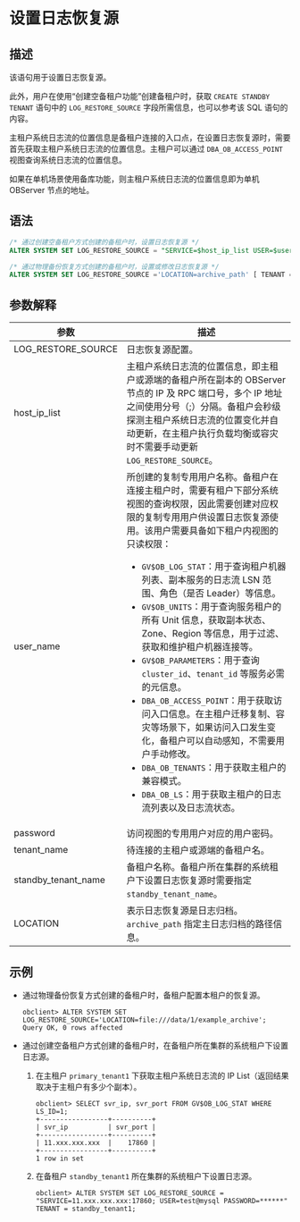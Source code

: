 # 设置日志恢复源

## 描述

该语句用于设置日志恢复源。

此外，用户在使用“创建空备租户功能”创建备租户时，获取 `CREATE STANDBY TENANT` 语句中的 `LOG_RESTORE_SOURCE` 字段所需信息，也可以参考该 SQL 语句的内容。

主租户系统日志流的位置信息是备租户连接的入口点，在设置日志恢复源时，需要首先获取主租户系统日志流的位置信息。主租户可以通过 `DBA_OB_ACCESS_POINT` 视图查询系统日志流的位置信息。

如果在单机场景使用备库功能，则主租户系统日志流的位置信息即为单机 OBServer 节点的地址。

## 语法

```sql
/* 通过创建空备租户方式创建的备租户时，设置日志恢复源 */
ALTER SYSTEM SET LOG_RESTORE_SOURCE = "SERVICE=$host_ip_list USER=$user_name@$tenant_name PASSWORD=$password" [ TENANT = standby_tenant_name ];

/* 通过物理备份恢复方式创建的备租户时，设置或修改日志恢复源 */
ALTER SYSTEM SET LOG_RESTORE_SOURCE ='LOCATION=archive_path' [ TENANT = standby_tenant_name ];
```



## 参数解释

|          **参数**      |          **描述**      |
|------------------------|------------------------|
| LOG_RESTORE_SOURCE  | 日志恢复源配置。 |
| host_ip_list       | 主租户系统日志流的位置信息，即主租户或源端的备租户所在副本的 OBServer 节点的 IP 及 RPC 端口号，多个 IP 地址之间使用分号（;）分隔。备租户会秒级探测主租户系统日志流的位置变化并自动更新，在主租户执行负载均衡或容灾时不需要手动更新 `LOG_RESTORE_SOURCE`。   |
| user_name | 所创建的复制专用用户名称。备租户在连接主租户时，需要有租户下部分系统视图的查询权限，因此需要创建对应权限的复制专用用户供设置日志恢复源使用。该用户需要具备如下租户内视图的只读权限：<ul><li>`GV$OB_LOG_STAT`：用于查询租户机器列表、副本服务的日志流 LSN 范围、角色（是否 Leader）等信息。</li><li>`GV$OB_UNITS`：用于查询服务租户的所有 Unit 信息，获取副本状态、Zone、Region 等信息，用于过滤、获取和维护租户机器连接等。</li><li>`GV$OB_PARAMETERS`：用于查询 `cluster_id`、`tenant_id` 等服务必需的元信息。</li><li>`DBA_OB_ACCESS_POINT`：用于获取访问入口信息。在主租户迁移复制、容灾等场景下，如果访问入口发生变化，备租户可以自动感知，不需要用户手动修改。</li><li>`DBA_OB_TENANTS`：用于获取主租户的兼容模式。</li><li>`DBA_OB_LS`：用于获取主租户的日志流列表以及日志流状态。</li></ul>|
| password | 访问视图的专用用户对应的用户密码。|
| tenant_name | 待连接的主租户或源端的备租户名。|
| standby_tenant_name| 备租户名称。备租户所在集群的系统租户下设置日志恢复源时需要指定 `standby_tenant_name`。|
| LOCATION | 表示日志恢复源是日志归档。`archive_path` 指定主日志归档的路径信息。|

## 示例

* 通过物理备份恢复方式创建的备租户时，备租户配置本租户的恢复源。

  ```shell
  obclient> ALTER SYSTEM SET LOG_RESTORE_SOURCE='LOCATION=file:///data/1/example_archive';
  Query OK, 0 rows affected
  ```

* 通过创建空备租户方式创建的备租户时，在备租户所在集群的系统租户下设置日志源。

  1. 在主租户 `primary_tenant1` 下获取主租户系统日志流的 IP List（返回结果取决于主租户有多少个副本）。

     ```shell
     obclient> SELECT svr_ip, svr_port FROM GV$OB_LOG_STAT WHERE LS_ID=1;
     +-----------------+----------+
     | svr_ip          | svr_port |
     +-----------------+----------+
     | 11.xxx.xxx.xxx  |    17860 |
     +-----------------+----------+
     1 row in set
     ```

  2. 在备租户 `standby_tenant1` 所在集群的系统租户下设置日志源。

     ```shell
     obclient> ALTER SYSTEM SET LOG_RESTORE_SOURCE = "SERVICE=11.xxx.xxx.xxx:17860; USER=test@mysql PASSWORD=******" TENANT = standby_tenant1;
     ```